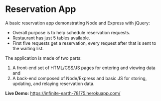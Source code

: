 # Reservation App

A basic reservation app demonstrating Node and Express with jQuery:
* Overall purpose is to help schedule reservation requests.
* Restaurant has just 5 tables available.
* First five requests get a reservation, every request after that is sent to the waiting list.

The application is made of two parts: 
1. A front-end set of HTML/CSS/JS pages for entering and viewing data and 
2. A back-end composed of Node/Express and basic JS for storing, updating, and relaying reservation data.

**Live Demo:** <https://infinite-earth-78175.herokuapp.com/>
